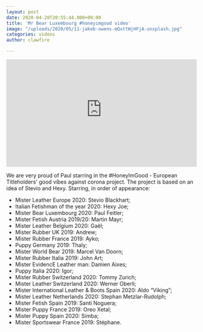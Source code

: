 ```yaml
---
layout: post
date: 2020-04-28T20:55:44.000+00:00
title: 'Mr Bear Luxembourg #honeyimgood video'
image: "/uploads/2020/05/11-jakob-owens-mQxttWjHFjA-unsplash.jpg"
categories: videos
author: clawfire

---
```

<style>.embed-container { position: relative; padding-bottom: 56.25%; height: 0; overflow: hidden; max-width: 100%; } .embed-container iframe, .embed-container object, .embed-container embed { position: absolute; top: 0; left: 0; width: 100%; height: 100%; }</style><div class='embed-container'><iframe src='https://www.youtube-nocookie.com/embed/kKpHJL1L1Ps' frameborder='0' allowfullscreen allow="accelerometer; autoplay; encrypted-media; gyroscope; picture-in-picture"></iframe></div>

We are very proud of Paul starring in the #HoneyImGood - European Titleholders' good vibes against corona project. The project is based on an idea of Stevio and Hexy. Starring, in order of appearance: 

* Mister Leather Europe 2020: Stevio Blackhart;
* Italian Fetishman of the year 2020: Hexy Joe;
* Mister Bear Luxembourg 2020: Paul Feitler;
* Mister Fetish Austria 2019/20: Martin Mayr;
* Mister Leather Belgium 2020: Gaël;
* Mister Rubber UK 2019: Andrew; 
* Mister Rubber France 2019: Ayko;
* Puppy Germany 2019: Thaly;
* Mister World Bear 2019: Marcel Van Doorn;
* Mister Rubber Italia 2019: John Art;
* Mister EvidencE Leather man: Damien Aixes;
* Puppy Italia 2020: Igor;
* Mister Rubber Switzerland 2020: Tommy Zurich;
* Mister Leather Switzerland 2020: Werner Oberli;
* Mister International Leather & Boots Spain 2020: Aldo “Viking”;
* Mister Leather Netherlands 2020: Stephan Metzlar-Rudolph;
* Mister Fetish Spain 2019: Santi Noguera;
* Mister Puppy France 2019: Oreo Xetal;
* Mister Puppy Spain 2020: Simba;
* Mister Sportswear France 2019: Stéphane.